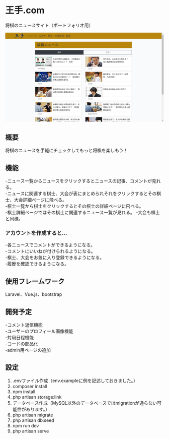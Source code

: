 # 王手.com

将棋のニュースサイト（ポートフォリオ用）

![サイトの画像](./readme_image.jpg)

## 概要

将棋のニュースを手軽にチェックしてもっと将棋を楽しもう！

## 機能

-ニュース一覧からニュースをクリックするとニュースの記事、コメントが見れる。<br>
-ニュースに関連する棋士、大会が表にまとめられそれをクリックするとその棋士、大会詳細ページに飛べる。<br>
-棋士一覧から棋士をクリックするとその棋士の詳細ページに飛べる。<br>
-棋士詳細ページではその棋士に関連するニュース一覧が見れる。
-大会も棋士と同様。<br>

### アカウントを作成すると...

-各ニュースでコメントができるようになる。<br>
-コメントにいいねが付けられるようになる。<br>
-棋士、大会をお気に入り登録できるようになる。<br>
-履歴を確認できるようになる。<br>

## 使用フレームワーク

Laravel、Vue.js、bootstrap

## 開発予定

-コメント返信機能<br>
-ユーザーのプロフィール画像機能<br>
-対局日程機能<br>
-コードの部品化<br>
-admin用ページの追加<br>

## 設定

1. .envファイル作成（env.exampleに例を記述しておきました。）<br>
2. composer install<br>
3. npm install<br>
4. php artisan storage:link<br>
5. データベース作成（MySQL以外のデータベースではmigrationが通らない可能性があります。）<br>
6. php artisan migrate<br>
7. php artisan db:seed<br>
8. npm run dev
9. php artisan serve